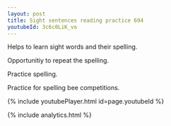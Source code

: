 ```yaml
---
layout: post
title: Sight sentences reading practice 694
youtubeId: 3c6c0LiK_vo
---
```

 
 
Helps to learn sight words and their spelling.

Opportunitiy to repeat the spelling. 

Practice spelling. 
 
Practice for spelling bee competitions. 
 
{% include youtubePlayer.html id=page.youtubeId %}
 
 
{% include analytics.html %}